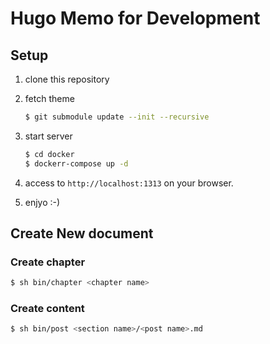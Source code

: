 # Hugo Memo for Development

## Setup

1. clone this repository
2. fetch theme

	```bash
	$ git submodule update --init --recursive
	```

3. start server

	```bash
	$ cd docker
	$ dockerr-compose up -d
	```

4. access to ``http://localhost:1313`` on your browser.

5. enjyo :-)


## Create New document

### Create chapter

```bash
$ sh bin/chapter <chapter name>
```

### Create content

```bash
$ sh bin/post <section name>/<post name>.md
```

